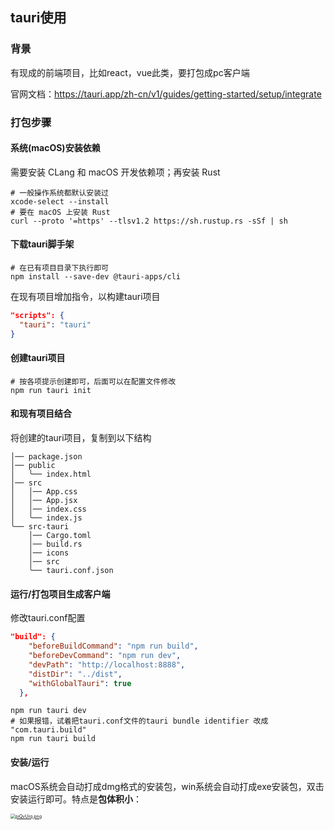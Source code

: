 ## tauri使用

### 背景

有现成的前端项目，比如react，vue此类，要打包成pc客户端

官网文档：https://tauri.app/zh-cn/v1/guides/getting-started/setup/integrate

### 打包步骤

#### 系统(macOS)安装依赖

需要安装 CLang 和 macOS 开发依赖项；再安装 Rust

```shell
# 一般操作系统都默认安装过
xcode-select --install
# 要在 macOS 上安装 Rust
curl --proto '=https' --tlsv1.2 https://sh.rustup.rs -sSf | sh
```

#### 下载tauri脚手架

```shell
# 在已有项目目录下执行即可
npm install --save-dev @tauri-apps/cli
```

在现有项目增加指令，以构建tauri项目
```json
"scripts": {
  "tauri": "tauri"
}
```

#### 创建tauri项目

```shell
# 按各项提示创建即可，后面可以在配置文件修改
npm run tauri init
```

#### 和现有项目结合

将创建的tauri项目，复制到以下结构

```
│── package.json
│── public
│   ╰── index.html
│── src
│   │── App.css
│   │── App.jsx
│   │── index.css
│   ╰── index.js
╰── src-tauri
    │── Cargo.toml
    │── build.rs
    │── icons
    │── src
    ╰── tauri.conf.json
```

#### 运行/打包项目生成客户端

修改tauri.conf配置

```json
"build": {
    "beforeBuildCommand": "npm run build",
    "beforeDevCommand": "npm run dev",
    "devPath": "http://localhost:8888",
    "distDir": "../dist",
    "withGlobalTauri": true
  },
```

```shell
npm run tauri dev
# 如果报错，试着把tauri.conf文件的tauri bundle identifier 改成 "com.tauri.build"
npm run tauri build
```

#### 安装/运行

macOS系统会自动打成dmg格式的安装包，win系统会自动打成exe安装包，双击安装运行即可。特点是**包体积小**：

[<img src="https://z1.ax1x.com/2023/11/06/piQvUrq.png" alt="piQvUrq.png" style="zoom: 50%;" />](https://imgse.com/i/piQvUrq)
